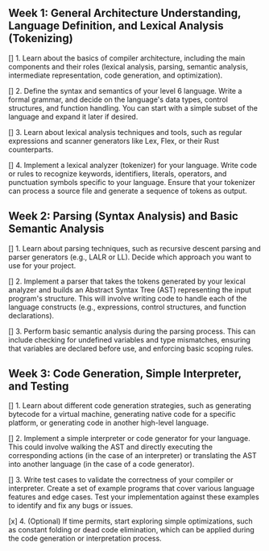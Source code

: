 ## Week 1: General Architecture Understanding, Language Definition, and Lexical Analysis (Tokenizing)

[] 1. Learn about the basics of compiler architecture, including the main components and their roles (lexical analysis, parsing, semantic analysis, intermediate representation, code generation, and optimization).

[] 2. Define the syntax and semantics of your level 6 language. Write a formal grammar, and decide on the language's data types, control structures, and function handling. You can start with a simple subset of the language and expand it later if desired.

[] 3. Learn about lexical analysis techniques and tools, such as regular expressions and scanner generators like Lex, Flex, or their Rust counterparts.

[] 4. Implement a lexical analyzer (tokenizer) for your language. Write code or rules to recognize keywords, identifiers, literals, operators, and punctuation symbols specific to your language. Ensure that your tokenizer can process a source file and generate a sequence of tokens as output.

## Week 2: Parsing (Syntax Analysis) and Basic Semantic Analysis

[] 1. Learn about parsing techniques, such as recursive descent parsing and parser generators (e.g., LALR or LL). Decide which approach you want to use for your project.

[] 2. Implement a parser that takes the tokens generated by your lexical analyzer and builds an Abstract Syntax Tree (AST) representing the input program's structure. This will involve writing code to handle each of the language constructs (e.g., expressions, control structures, and function declarations).

[] 3. Perform basic semantic analysis during the parsing process. This can include checking for undefined variables and type mismatches, ensuring that variables are declared before use, and enforcing basic scoping rules.

## Week 3: Code Generation, Simple Interpreter, and Testing

[] 1. Learn about different code generation strategies, such as generating bytecode for a virtual machine, generating native code for a specific platform, or generating code in another high-level language.

[] 2. Implement a simple interpreter or code generator for your language. This could involve walking the AST and directly executing the corresponding actions (in the case of an interpreter) or translating the AST into another language (in the case of a code generator).

[] 3. Write test cases to validate the correctness of your compiler or interpreter. Create a set of example programs that cover various language features and edge cases. Test your implementation against these examples to identify and fix any bugs or issues.

[x] 4. (Optional) If time permits, start exploring simple optimizations, such as constant folding or dead code elimination, which can be applied during the code generation or interpretation process.
